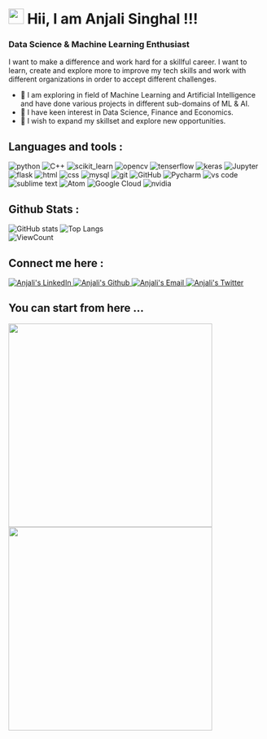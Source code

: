 

<!--
**anjiii-18/anjiii-18** is a ✨ _special_ ✨ repository because its `README.md` (this file) appears on your GitHub profile.

Here are some ideas to get you started:

-  I’m currently working on implementation of ML/AI algorithms using python and its various libraries like numpy,pandas,matplotlib,seaborn,keras,tenserflow.
-  I’m currently learning more in field of application of ML/Ai in various domains of Data Science.
-  I’m looking to collaborate on ...
- 🤔 I’m looking for help with ...
- 💬  👋Ask me about ...
- 📫 How to reach me: https://www.linkedin.com/in/anjali-s-b32153102/
- 😄 Pronouns: She/Her
- ⚡ Fun fact: ...
-->
<h1><img src="https://emojis.slackmojis.com/emojis/images/1531849430/4246/blob-sunglasses.gif?1531849430" width="30"/> Hii, I am Anjali Singhal !!!</h1>

### Data Science & Machine Learning Enthusiast 

<!-- **uannabi/uannabi** is a ✨ _special_ ✨ repository because its `README.md` (this file) appears on your GitHub profile. -->

I want to make a difference and work hard for a skillful career. I want to learn, create and explore more to improve my tech skills and work with different organizations in order to accept different challenges.
<br>
<!-- <img align="right" src="https://github.com/uannabi/-/blob/master/resource/HelloWorld.gif" width="400px" /> -->

- 🔭  I am exploring in field of Machine Learning and Artificial Intelligence and have done various projects in different sub-domains of ML & AI.
- 🌱  I have keen interest in Data Science, Finance and Economics.
- 👯  I wish to expand my skillset and explore new opportunities.



## Languages and tools :

![python](https://img.shields.io/badge/python%20-%2314354C.svg?&style=for-the-badge&logo=python&logoColor=white)
![C++](https://img.shields.io/badge/C%2B%2B-00599C?style=for-the-badge&logo=c%2B%2B&logoColor=white)
![scikit_learn](https://img.shields.io/badge/scikit_learn-F7931E?style=for-the-badge&logo=scikit-learn&logoColor=white)
![opencv](https://img.shields.io/badge/OpenCV-27338e?style=for-the-badge&logo=OpenCV&logoColor=white)
![tenserflow](https://img.shields.io/badge/TensorFlow-FF6F00?style=for-the-badge&logo=TensorFlow&logoColor=white)
![keras](https://img.shields.io/badge/Keras-D00000?style=for-the-badge&logo=Keras&logoColor=white)
![Jupyter](https://img.shields.io/badge/Jupyter-F37626.svg?&style=for-the-badge&logo=Jupyter&logoColor=white)
![flask](https://img.shields.io/badge/Flask-000000.svg?&style=for-the-badge&logo=flask&logoColor=white)
![html](https://img.shields.io/badge/html%20-%23E34F26.svg?&style=for-the-badge&logo=html5&logoColor=white)
![css](https://img.shields.io/badge/css%20-%231572B6.svg?&style=for-the-badge&logo=css3&logoColor=white) 
![mysql](https://img.shields.io/badge/mysql-4479A1.svg?&style=for-the-badge&logo=mysql&logoColor=white)
![git](https://img.shields.io/badge/git%20-%23F05033.svg?&style=for-the-badge&logo=git&logoColor=white) 
![GitHub](https://img.shields.io/badge/GitHub-100000?style=for-the-badge&logo=github&logoColor=white) 
![Pycharm](https://img.shields.io/badge/pycharm-143?style=for-the-badge&logo=pycharm&logoColor=black&color=black&labelColor=green)
![vs code](https://img.shields.io/badge/Visual_Studio_Code-0078D4?style=for-the-badge&logo=visual%20studio%20code&logoColor=white)
![sublime text](https://img.shields.io/badge/sublime_text-%23575757.svg?&style=for-the-badge&logo=sublime-text&logoColor=important)
![Atom](https://img.shields.io/badge/Atom-66595C?style=for-the-badge&logo=Atom&logoColor=white)
![Google Cloud](https://img.shields.io/badge/Google_Cloud-4285F4?style=for-the-badge&logo=google-cloud&logoColor=white)
![nvidia](https://img.shields.io/badge/NVIDIA-76B900?style=for-the-badge&logo=nvidia&logoColor=white)



## Github Stats :
<!-- <a href="#"><img height="137px" src="https://github-readme-stats.vercel.app/api?username=anjiii-18&hide_title=true&hide_border=true&show_icons=true&include_all_commits=true&count_private=true&line_height=21&text_color=000&icon_color=000&bg_color=0,ea6161,ffc64d,fffc4d,52fa5a&theme=graywhite" /><!-- wi*quL3fcV<img height="137px" src="https://github-readme-stats.vercel.app/api/top-langs/?username=anjiii-18&hide=html&hide_title=true&hide_border=true&layout=compact&langs_count=7&exclude_repo=comp426,Redventures-Movie-Quotes&text_color=000&icon_color=fff&bg_color=0,52fa5a,4dfcff,c64dff&theme=graywhite" /></a> -->


![GitHub stats](https://github-readme-stats.vercel.app/api?username=anjiii-18&show_icons=true&hide_title=true&count_private=true&include_all_commits=true&count_private=true&theme=solarized-light)
![Top Langs](https://github-readme-stats.vercel.app/api/top-langs/?username=anjiii-18&layout=compact&theme=solarized-light&custom_title=Statistics)  
![ViewCount](https://komarev.com/ghpvc/?username=anjiii-18&color=421A47)


## Connect me here :

<a href="https://www.linkedin.com/in/anjali-s-b32153102/">
  <img alt="Anjali's LinkedIn" src="https://img.shields.io/badge/LinkedIn-0077B5?style=flat-square&logo=linkedin&logoColor=white" />
</a>
<a href="https://github.com/anjiii-18">
 <img alt="Anjali's Github" src="https://img.shields.io/badge/GitHub-100000?style=flat-square&logo=github&logoColor=white" />
</a>                                                                                                                           
<a href="mailto:anjalisinghal18@gmail.com">
  <img alt="Anjali's Email" src="https://img.shields.io/badge/-E--mail-1A4730?style=flat-square&logo=Gmail&logoColor=white" />
</a> 
<a href="https://twitter.com/Anjali__Singhal">
 <img alt="Anjali's Twitter" src="https://img.shields.io/badge/Twitter-1DA1F2?style=flat-square&logo=twitter&logoColor=white" />
</a> 



## You can start from here ...

<a href="https://github.com/anjiii-18/HackOn_With_Amazon-Aquite"> <img src="https://github-readme-stats.vercel.app/api/pin/?username=anjiii-18&repo=HackOn_With_Amazon-Aquite" width=400> </a> 
<a href="(https://github.com/anjiii-18/color-in-astronomy"> <img src="https://github-readme-stats.vercel.app/api/pin/?username=anjiii-18&repo=color-in-astronomy" width=400> </a> 
<br>

